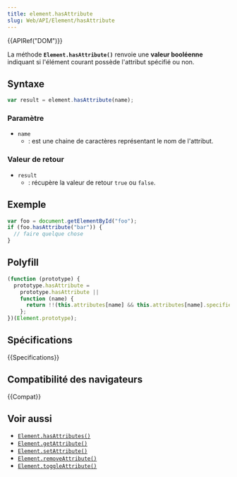 ```yaml
---
title: element.hasAttribute
slug: Web/API/Element/hasAttribute
---
```


{{APIRef("DOM")}}

La méthode **`Element.hasAttribute()`** renvoie une **valeur booléenne** indiquant si l'élément courant possède l'attribut spécifié ou non.

## Syntaxe

```js
var result = element.hasAttribute(name);
```

### Paramètre

- `name`
  - : est une chaine de caractères représentant le nom de l'attribut.

### Valeur de retour

- `result`
  - : récupère la valeur de retour `true` ou `false`.


## Exemple

```js
var foo = document.getElementById("foo");
if (foo.hasAttribute("bar")) {
  // faire quelque chose
}
```

## Polyfill

```js
(function (prototype) {
  prototype.hasAttribute =
    prototype.hasAttribute ||
    function (name) {
      return !!(this.attributes[name] && this.attributes[name].specified);
    };
})(Element.prototype);
```

## Spécifications

{{Specifications}}

## Compatibilité des navigateurs

{{Compat}}

## Voir aussi

- [`Element.hasAttributes()`](/fr/docs/Web/API/Element/hasAttributes)
- [`Element.getAttribute()`](/fr/docs/Web/API/Element/getAttribute)
- [`Element.setAttribute()`](/fr/docs/Web/API/Element/setAttribute)
- [`Element.removeAttribute()`](/fr/docs/Web/API/Element/removeAttribute)
- [`Element.toggleAttribute()`](/fr/docs/Web/API/Element/toggleAttribute)
